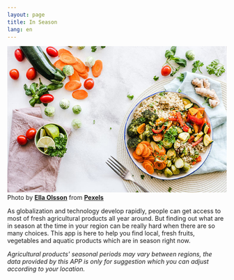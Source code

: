 ```yaml
---
layout: page
title: In Season
lang: en
---
```

![](/assets/images/backdrop.jpg)
Photo by **[Ella Olsson](https://www.pexels.com/@ella-olsson-572949?utm_content=attributionCopyText&utm_medium=referral&utm_source=pexels)** from **[Pexels](https://www.pexels.com/photo/flat-lay-photography-of-vegetable-salad-on-plate-1640777/?utm_content=attributionCopyText&utm_medium=referral&utm_source=pexels)**

As globalization and technology develop rapidly, people can get access to most of fresh agricultural products all year around. 
But finding out what are in season at the time in your region can be really hard when there are so many choices.
This app is here to help you find local, fresh fruits, vegetables and aquatic products which are in season right now.

*Agricultural products' seasonal periods may vary between regions, the data provided by this APP is only for suggestion which you can adjust according to your location.*
